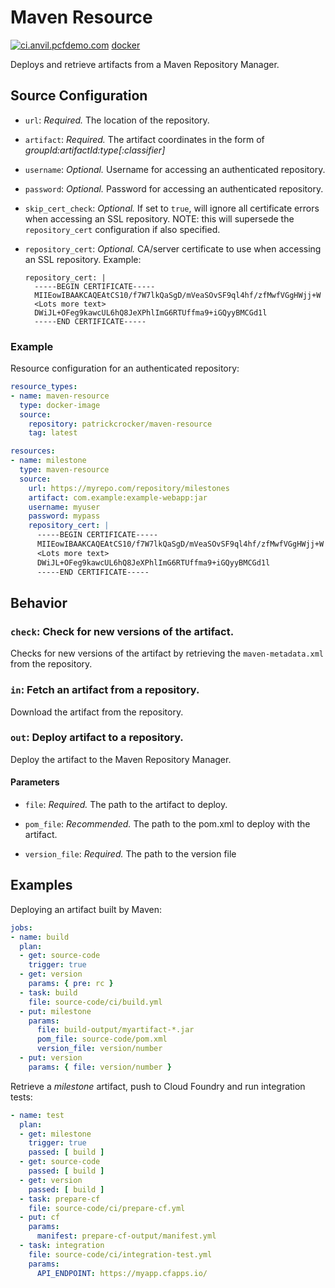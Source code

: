 # Maven Resource

[![ci.anvil.pcfdemo.com](https://ci.anvil.pcfdemo.com/api/v1/teams/main/pipelines/maven-resource/jobs/build/badge)](https://ci.anvil.pcfdemo.com/teams/main/pipelines/maven-resource) [docker](https://hub.docker.com/r/patrickcrocker/maven-resource/)

Deploys and retrieve artifacts from a Maven Repository Manager.



## Source Configuration

* `url`: *Required.* The location of the repository.

* `artifact`: *Required.* The artifact coordinates in the form of _groupId:artifactId:type[:classifier]_

* `username`: *Optional.* Username for accessing an authenticated repository.

* `password`: *Optional.* Password for accessing an authenticated repository.

* `skip_cert_check`: *Optional.* If set to `true`, will ignore all certificate errors when accessing an SSL repository. NOTE: this will supersede the `repository_cert` configuration if also specified.

* `repository_cert`: *Optional.* CA/server certificate to use when accessing an SSL repository.
    Example:
    ```
    repository_cert: |
      -----BEGIN CERTIFICATE-----
      MIIEowIBAAKCAQEAtCS10/f7W7lkQaSgD/mVeaSOvSF9ql4hf/zfMwfVGgHWjj+W
      <Lots more text>
      DWiJL+OFeg9kawcUL6hQ8JeXPhlImG6RTUffma9+iGQyyBMCGd1l
      -----END CERTIFICATE-----
    ```


### Example

Resource configuration for an authenticated repository:

``` yaml
resource_types:
- name: maven-resource
  type: docker-image
  source:
    repository: patrickcrocker/maven-resource
    tag: latest

resources:
- name: milestone
  type: maven-resource
  source:
    url: https://myrepo.com/repository/milestones
    artifact: com.example:example-webapp:jar
    username: myuser
    password: mypass
    repository_cert: |
      -----BEGIN CERTIFICATE-----
      MIIEowIBAAKCAQEAtCS10/f7W7lkQaSgD/mVeaSOvSF9ql4hf/zfMwfVGgHWjj+W
      <Lots more text>
      DWiJL+OFeg9kawcUL6hQ8JeXPhlImG6RTUffma9+iGQyyBMCGd1l
      -----END CERTIFICATE-----
```

## Behavior

### `check`: Check for new versions of the artifact.

Checks for new versions of the artifact by retrieving the `maven-metadata.xml` from
the repository.


### `in`: Fetch an artifact from a repository.

Download the artifact from the repository.


### `out`: Deploy artifact to a repository.

Deploy the artifact to the Maven Repository Manager.

#### Parameters

* `file`: *Required.* The path to the artifact to deploy.

* `pom_file`: *Recommended.* The path to the pom.xml to deploy with the artifact.

* `version_file`: *Required.* The path to the version file

## Examples

Deploying an artifact built by Maven:

``` yaml
jobs:
- name: build
  plan:
  - get: source-code
    trigger: true
  - get: version
    params: { pre: rc }
  - task: build
    file: source-code/ci/build.yml
  - put: milestone
    params:
      file: build-output/myartifact-*.jar
      pom_file: source-code/pom.xml
      version_file: version/number
  - put: version
    params: { file: version/number }
```

Retrieve a _milestone_ artifact, push to Cloud Foundry and run integration tests:

``` yaml
- name: test
  plan:
  - get: milestone
    trigger: true
    passed: [ build ]
  - get: source-code
    passed: [ build ]
  - get: version
    passed: [ build ]
  - task: prepare-cf
    file: source-code/ci/prepare-cf.yml
  - put: cf
    params:
      manifest: prepare-cf-output/manifest.yml
  - task: integration
    file: source-code/ci/integration-test.yml
    params:
      API_ENDPOINT: https://myapp.cfapps.io/
```

